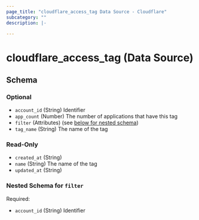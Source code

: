 ```yaml
---
page_title: "cloudflare_access_tag Data Source - Cloudflare"
subcategory: ""
description: |-
  
---
```


# cloudflare_access_tag (Data Source)




<!-- schema generated by tfplugindocs -->
## Schema

### Optional

- `account_id` (String) Identifier
- `app_count` (Number) The number of applications that have this tag
- `filter` (Attributes) (see [below for nested schema](#nestedatt--filter))
- `tag_name` (String) The name of the tag

### Read-Only

- `created_at` (String)
- `name` (String) The name of the tag
- `updated_at` (String)

<a id="nestedatt--filter"></a>
### Nested Schema for `filter`

Required:

- `account_id` (String) Identifier


